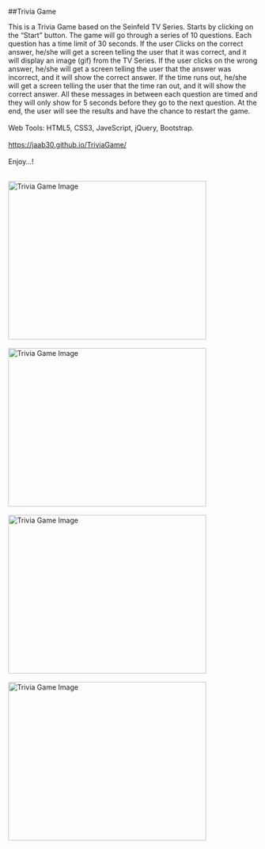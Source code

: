 ##Trivia Game

This is a Trivia Game based on the Seinfeld TV Series. Starts by clicking on the “Start” button. The game will go through a series of 10 questions. Each question has a time limit of 30 seconds. If the user Clicks on the correct answer, he/she will get a screen telling the user that it was correct, and it will display an image (gif) from the TV Series. If the user clicks on the wrong answer, he/she will get a screen telling the user that the answer was incorrect, and it will show the correct answer. If the time runs out, he/she will get a screen telling the user that the time ran out, and it will show the correct answer. All these messages in between each question are timed and they will only show for 5 seconds before they go to the next question. At the end, the user will see the results and have the chance to restart the game. 
<br>
<br>
Web Tools: HTML5, CSS3, JaveScript, jQuery, Bootstrap.
<br>
<br>
https://jaab30.github.io/TriviaGame/
<br>
<br>
Enjoy…!
<br>
<br>

<img src="https://user-images.githubusercontent.com/40499942/52906262-2997e300-3216-11e9-8676-5328188bc492.png" alt="Trivia Game Image" width="400px" height="320px"><br><br>
<img src="https://user-images.githubusercontent.com/40499942/52906263-2997e300-3216-11e9-921a-9a2568d41ca5.png" alt="Trivia Game Image" width="400px" height="320px"><br><br>
<img src="https://user-images.githubusercontent.com/40499942/52906264-2997e300-3216-11e9-877c-33ff10a0ece9.png" alt="Trivia Game Image" width="400px" height="320px"><br><br>
<img src="https://user-images.githubusercontent.com/40499942/52906265-2997e300-3216-11e9-90f6-9d85ffef3dcc.png" alt="Trivia Game Image" width="400px" height="320px"><br><br>

